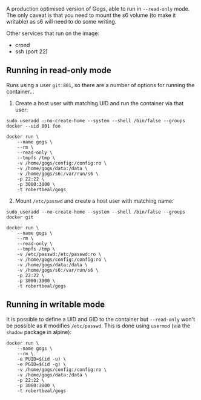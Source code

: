 A production optimised version of Gogs, able to run in `--read-only` mode. The only caveat is that you need to mount the s6 volume (to make it writable) as s6 will need to do some writing.

Other services that run on the image:

* crond
* ssh (port 22)

## Running in read-only mode

Runs using a user `git:801`, so there are a number of options for running the container...

1. Create a host user with matching UID and run the container via that user:

`sudo useradd --no-create-home --system --shell /bin/false --groups docker --uid 801 foo`

```
docker run \
    --name gogs \
    --rm \
    --read-only \
    --tmpfs /tmp \
    -v /home/gogs/config:/config:ro \
    -v /home/gogs/data:/data \
    -v /home/gogs/s6:/var/run/s6 \
    -p 22:22 \
    -p 3000:3000 \
    -t robertbeal/gogs
```

2. Mount `/etc/passwd`  and create a host user with matching name:

`sudo useradd --no-create-home --system --shell /bin/false --groups docker git`

```
docker run \
    --name gogs \
    --rm \
    --read-only \
    --tmpfs /tmp \
    -v /etc/passwd:/etc/passwd:ro \
    -v /home/gogs/config:/config:ro \
    -v /home/gogs/data:/data \
    -v /home/gogs/s6:/var/run/s6 \
    -p 22:22 \
    -p 3000:3000 \
    -t robertbeal/gogs
```

## Running in writable mode

It is possible to define a UID and GID to the container but `--read-only` won't be possible as it modifies `/etc/passwd`. This is done using `usermod` (via the `shadow` package in alpine):

```
docker run \
    --name gogs \
    --rm \
    -e PUID=$(id -u) \
    -e PGID=$(id -g) \
    -v /home/gogs/config:/config:ro \
    -v /home/gogs/data:/data \
    -p 22:22 \
    -p 3000:3000 \
    -t robertbeal/gogs
```
